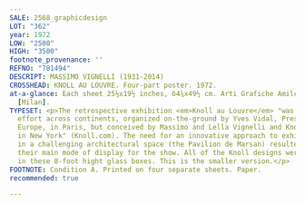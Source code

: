 ```yaml
---
SALE: 2568_graphicdesign
LOT: "362"
year: 1972
LOW: "2500"
HIGH: "3500"
footnote_provenance: ''
REFNO: "781494"
DESCRIPT: MASSIMO VIGNELLI (1931-2014)
CROSSHEAD: KNOLL AU LOUVRE. Four-part poster. 1972.
at-a-glance: Each sheet 25½x19½ inches, 64¾x49½ cm. Arti Grafiche Amilcare Pizzi,
  [Milan].
TYPESET: <p>The retrospective exhibition <em>Knoll au Louvre</em> "was a collaborative
  effort across continents, organized on-the-ground by Yves Vidal, President of Knoll
  Europe, in Paris, but conceived by Massimo and Lella Vignelli and Knoll associates
  in New York" (Knoll.com). The need for an innovative approach to exhibition layout
  in a challenging architectural space (the Pavilion de Marsan) resulted in the "Plexicube,"
  their main mode of display for the show. All of the Knoll designs were enclosed
  in these 8-foot hight glass boxes. This is the smaller version.</p>
FOOTNOTE: Condition A. Printed on four separate sheets. Paper.
recommended: true

---
```

